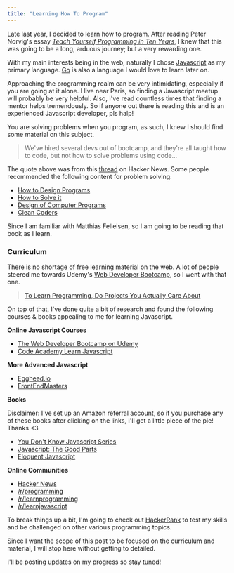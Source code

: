 ```yaml
---
title: "Learning How To Program"
---
```



Late last year, I decided to learn how to program. After reading Peter Norvig's essay *[Teach Yourself Programming in Ten Years](http://norvig.com/21-days.html)*, I knew that this was going to be a long, arduous journey; but a very rewarding one. 

With my main interests being in the web, naturally I chose [Javascript](https://developer.mozilla.org/en-US/docs/Web/JavaScript) as my primary language. [Go](https://golang.org/) is also a language I would love to learn later on.

Approaching the programming realm can be very intimidating, especially if you are going at it alone. I live near Paris, so finding a Javascript meetup will probably be very helpful. Also, I've read countless times that finding a mentor helps tremendously. So if anyone out there is reading this and is an experienced Javascript developer, pls halp!

You are solving problems when you program, as such, I knew I should find some material on this subject.

> We've hired several devs out of bootcamp, and they're all taught how to code, but not how to solve problems using code...

The quote above was from this [thread](https://news.ycombinator.com/item?id=13018560) on Hacker News. Some people recommended the following content for problem solving:

* [How to Design Programs](http://www.ccs.neu.edu/home/matthias/HtDP2e/index.html)
* [How to Solve it](https://en.wikipedia.org/wiki/How_to_Solve_It)
* [Design of Computer Programs](https://www.udacity.com/course/design-of-computer-programs--cs212)
* [Clean Coders](https://cleancoders.com/videos/programming-101)


Since I am familiar with Matthias Felleisen, so I am going to be reading that book as I learn.


### Curriculum

There is no shortage of free learning material on the web. A lot of people steered me towards Udemy's [Web Developer Bootcamp](https://www.udemy.com/the-web-developer-bootcamp/), so I went with that one.

> [To Learn Programming, Do Projects You Actually Care About](https://news.ycombinator.com/item?id=12956363)


On top of that, I've done quite a bit of research and found the following courses & books appealing to me for learning Javascript.

**Online Javascript Courses**

* [The Web Developer Bootcamp on Udemy](https://www.udemy.com/the-web-developer-bootcamp/)
* [Code Academy Learn Javascript](https://www.codecademy.com/learn/learn-javascript)

**More Advanced Javascript**

* [Egghead.io](https://egghead.io)
* [FrontEndMasters](https://frontendmasters.com/)


**Books**

Disclaimer: I've set up an Amazon referral account, so if you purchase any of these books after clicking on the links, I'll get a little piece of the pie! Thanks <3

* [You Don't Know Javascript Series](http://amzn.to/2oXVzHq)
* [Javascript: The Good Parts](http://amzn.to/2pxp9Xt)
* [Eloquent Javascript](http://amzn.to/2qlCkbY)

**Online Communities**

* [Hacker News](https://news.ycombinator.com/)
* [/r/programming](https://www.reddit.com/r/learnjavascript/)
* [/r/learnprogramming](https://www.reddit.com/r/learnprogramming)
* [/r/learnjavascript](https://www.reddit.com/r/learnjavascript)

To break things up a bit, I'm going to check out [HackerRank](https://www.hackerrank.com) to test my skills and be challenged on other various programming topics.

Since I want the scope of this post to be focused on the curriculum and material, I will stop here without getting to detailed.

I'll be posting updates on my progress so stay tuned!



